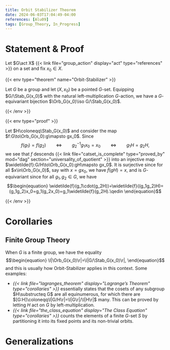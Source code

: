 ```yaml
---
title: Orbit Stabilizer Theorem
date: 2024-06-03T17:04:49-04:00
references: [Alu09]
tags: [Group_Theory, In_Progress]
---
```


# Statement & Proof

Let $G\act X$ {{< link file="group_action" display="act" type="references" >}} on a set and fix $x_0\in X$.

{{< env type="theorem" name="Orbit-Stabilizer" >}}

Let $G$ be a group and let $(X,x_0)$ be a pointed $G$-set. Equipping $G/\Stab_G(x_0)$ with the natural left-multiplication $G$-action, we have a $G$-equivariant bijection $\Orb_G(x_0)\iso G/\Stab_G(x_0)$.

{{< /env >}}

{{< env type="proof" >}}

Let $H\coloneqq\Stab_G(x_0)$ and consider the map $f:G\to\Orb_G(x_0):g\mapsto gx_0$. Since
$$\begin{equation}
    f(g_1)=f(g_2)\ \ \ \ \ \ \ \ \Leftrightarrow\ \ \ \ \ \ \ \ g_2^{-1}g_1x_0=x_0\ \ \ \ \ \ \ \ \Leftrightarrow\ \ \ \ \ \ \ \ g_1H=g_2H,
\end{equation}$$
we see that $f$ descends {{< link file="catset_is_complete" type="proved_by" mod="dag" section="universality_of_quotient" >}} into an injective map $\widetilde{f}:G/H\to\Orb_G(x_0):gH\mapsto gx_0$. It is surjective since for all $x\in\Orb_G(x_0)$, say with $x=gx_0$, we have $\widetilde{f}(gH)=x$, and is $G$-equivariant since for all $g_1,g_2\in G$, we have
$$\begin{equation}
    \widetilde{f}(g_1\cdot(g_2H))=\widetilde{f}((g_1g_2)H)=(g_1g_2)x_0=g_1(g_2x_0)=g_1\widetilde{f}(g_2H).\qedin
\end{equation}$$

{{< /env >}}

# Corollaries

## Finite Group Theory

When $G$ is a finite group, we have the equality
$$\begin{equation}
    \l|\Orb_G(x_0)\r|=\l|G/\Stab_G(x_0)\r|,
\end{equation}$$
and this is usually how Orbit-Stabilizer applies in this context. Some examples:
* *{{< link file="lagranges_theorem" display="Lagrange’s Theorem" type="corollaries" >}}* essentially states that the cosets of any subgroup $H\substructeq G$ are all equinumerous, for which there are $[G:H]\coloneqq\l|G/H\r|=\l|G\r|/\l|H\r|$ many. This can be proved by letting $H$ act on $G$ by left-multiplication.
* *{{< link file="the_class_equation" display="The Class Equation" type="corollaries" >}}* counts the elements of a finite $G$-set $S$ by partitioning it into its fixed points and its non-trivial orbits.

# Generalizations

